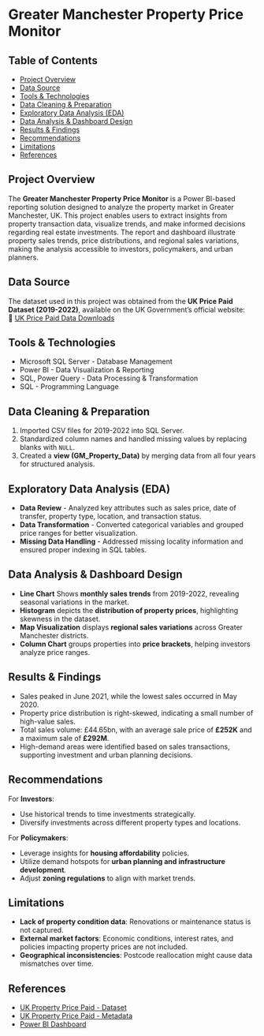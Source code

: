 # Greater Manchester Property Price Monitor  

## Table of Contents
- [Project Overview](#Project-Overview)
- [Data Source](#Data-Source)
- [Tools & Technologies](#Tools-&-Technologies)
- [Data Cleaning & Preparation](#Data-Cleaning-&-Preparation)
- [Exploratory Data Analysis (EDA)](#Exploratory-Data-Analysis-(EDA))
- [Data Analysis & Dashboard Design](#Data-Analysis-&-Dashboard-Design)
- [Results & Findings](#Results-&-Findings)
- [Recommendations](#Recommendations)
- [Limitations](#Limitations)
- [References](#References)


## Project Overview  
The **Greater Manchester Property Price Monitor** is a Power BI-based reporting solution designed to analyze the property market in Greater Manchester, UK. This project enables users to extract insights from property transaction data, visualize trends, and make informed decisions regarding real estate investments. The report and dashboard illustrate property sales trends, price distributions, and regional sales variations, making the analysis accessible to investors, policymakers, and urban planners.  

## Data Source  
The dataset used in this project was obtained from the **UK Price Paid Dataset (2019-2022)**, available on the UK Government’s official website:  
🔗 [UK Price Paid Data Downloads](https://www.gov.uk/government/statistical-data-sets/price-paid-data-downloads)  

## Tools & Technologies  
- Microsoft SQL Server - Database Management   
- Power BI - Data Visualization & Reporting 
- SQL, Power Query - Data Processing & Transformation
- SQL - Programming Language

## Data Cleaning & Preparation  
1. Imported CSV files for 2019-2022 into SQL Server.  
2. Standardized column names and handled missing values by replacing blanks with `NULL`.  
3. Created a **view (GM_Property_Data)** by merging data from all four years for structured analysis.  

## Exploratory Data Analysis (EDA)  
- **Data Review** - Analyzed key attributes such as sales price, date of transfer, property type, location, and transaction status.  
- **Data Transformation** - Converted categorical variables and grouped price ranges for better visualization.  
- **Missing Data Handling** - Addressed missing locality information and ensured proper indexing in SQL tables.  

## Data Analysis & Dashboard Design  
- **Line Chart** Shows **monthly sales trends** from 2019-2022, revealing seasonal variations in the market.  
- **Histogram** depicts the **distribution of property prices**, highlighting skewness in the dataset.  
- **Map Visualization** displays **regional sales variations** across Greater Manchester districts.  
- **Column Chart** groups properties into **price brackets**, helping investors analyze price ranges.  

## Results & Findings  
- Sales peaked in June 2021, while the lowest sales occurred in May 2020.  
- Property price distribution is right-skewed, indicating a small number of high-value sales.  
- Total sales volume: £44.65bn, with an average sale price of **£252K** and a maximum sale of **£292M**.  
- High-demand areas were identified based on sales transactions, supporting investment and urban planning decisions.  

## Recommendations  
For **Investors**:  
- Use historical trends to time investments strategically.  
- Diversify investments across different property types and locations.  

For **Policymakers**:  
- Leverage insights for **housing affordability** policies.  
- Utilize demand hotspots for **urban planning and infrastructure development**.  
- Adjust **zoning regulations** to align with market trends.  

## Limitations  
- **Lack of property condition data**: Renovations or maintenance status is not captured.  
- **External market factors**: Economic conditions, interest rates, and policies impacting property prices are not included.  
- **Geographical inconsistencies**: Postcode reallocation might cause data mismatches over time.  

## References  
- [UK Property Price Paid - Dataset](https://www.gov.uk/government/statistical-data-sets/price-paid-data-downloads)  
- [UK Property Price Paid - Metadata](https://www.gov.uk/guidance/about-the-price-paid-data)
- [Power BI Dashboard](https://app.powerbi.com/groups/me/reports/60f3b8f5-8940-4827-99cb-9a84f7535960/ReportSection?experience=power-bi)
